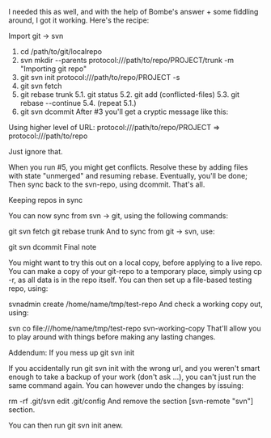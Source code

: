 I needed this as well, and with the help of Bombe's answer + some fiddling around, I got it working. Here's the recipe:

Import git -> svn

1. cd /path/to/git/localrepo
2. svn mkdir --parents protocol:///path/to/repo/PROJECT/trunk -m "Importing git repo"
3. git svn init protocol:///path/to/repo/PROJECT -s
4. git svn fetch
5. git rebase trunk
5.1.  git status
5.2.  git add (conflicted-files)
5.3.  git rebase --continue
5.4.  (repeat 5.1.)
6. git svn dcommit
After #3 you'll get a cryptic message like this:

Using higher level of URL: protocol:///path/to/repo/PROJECT => protocol:///path/to/repo

Just ignore that.

When you run #5, you might get conflicts. Resolve these by adding files with state "unmerged" and resuming rebase. Eventually, you'll be done; Then sync back to the svn-repo, using dcommit. That's all.

Keeping repos in sync

You can now sync from svn -> git, using the following commands:

git svn fetch
git rebase trunk
And to sync from git -> svn, use:

git svn dcommit
Final note

You might want to try this out on a local copy, before applying to a live repo. You can make a copy of your git-repo to a temporary place, simply using cp -r, as all data is in the repo itself. You can then set up a file-based testing repo, using:

svnadmin create /home/name/tmp/test-repo
And check a working copy out, using:

svn co file:///home/name/tmp/test-repo svn-working-copy
That'll allow you to play around with things before making any lasting changes.

Addendum: If you mess up git svn init

If you accidentally run git svn init with the wrong url, and you weren't smart enough to take a backup of your work (don't ask ...), you can't just run the same command again. You can however undo the changes by issuing:

rm -rf .git/svn
edit .git/config
And remove the section [svn-remote "svn"] section.

You can then run git svn init anew.
